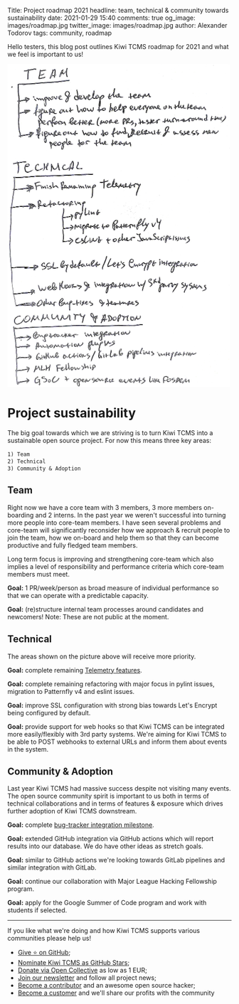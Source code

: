 Title: Project roadmap 2021
headline: team, technical & community towards sustainability
date: 2021-01-29 15:40
comments: true
og_image: images/roadmap.jpg
twitter_image: images/roadmap.jpg
author: Alexander Todorov
tags: community, roadmap

Hello testers,
this blog post outlines Kiwi TCMS roadmap for 2021 and what we feel is
important to us!

<img style="background-color: inherit" src="/images/roadmap2021.png" alt="roadmap image 2021">


Project sustainability
======================

The big goal towards which we are striving is to turn Kiwi TCMS into a
sustainable open source project. For now this means three key areas:

    1) Team
    2) Technical
    3) Community & Adoption

Team
----

Right now we have a core team with 3 members, 3 more members on-boarding
and 2 interns. In the past year we weren't successful into turning more
people into core-team members.
I have seen several problems and core-team will significantly reconsider
how we approach & recruit people to join the team, how we on-board and help
them so that they can become productive and fully fledged team members.

Long term focus is improving and strengthening core-team which also implies
a level of responsibility and performance criteria which core-team members
must meet.

**Goal:** 1 PR/week/person as broad measure of individual performance so that
we can operate with a predictable capacity.

**Goal:** (re)structure internal team processes around candidates and newcomers!
Note: These are not public at the moment.


Technical
---------

The areas shown on the picture above will receive more priority.

**Goal:** complete remaining [Telemetry features]({filename}2019-03-03-telemetry.markdown).

**Goal:** complete remaining refactoring with major focus in pylint issues, migration to
Patternfly v4 and eslint issues.

**Goal:** improve SSL configuration with strong bias towards Let's Encrypt being
configured by default.

**Goal:** provide support for web hooks so that Kiwi TCMS can be integrated more
easily/flexibly with 3rd party systems. We're aiming for Kiwi TCMS to be able to
POST webhooks to external URLs and inform them about events in the system.

Community & Adoption
--------------------

Last year Kiwi TCMS had massive success despite not visiting many events. The
open source community spirit is important to us both in terms of technical
collaborations and in terms of features & exposure which drives further adoption
of Kiwi TCMS downstream.

**Goal:** complete
[bug-tracker integration milestone](https://github.com/kiwitcms/Kiwi/milestone/1).


**Goal:** extended GitHub integration via GitHub actions which will report results
into our database. We do have other ideas as stretch goals.

**Goal:** similar to GitHub actions we're looking towards GitLab pipelines and
similar integration with GitLab.

**Goal:** continue our collaboration with Major League Hacking Fellowship program.

**Goal:** apply for the Google Summer of Code program and work with students if selected.

---

If you like what we're doing and how Kiwi TCMS supports various communities
please help us!

- [Give ⭐ on GitHub](https://github.com/kiwitcms/Kiwi/stargazers);
- [Nominate Kiwi TCMS as GitHub Stars]({filename}2020-09-04-nominate-github-star.markdown);
- [Donate via Open Collective](https://opencollective.com/kiwitcms/donate) as low as 1 EUR;
- [Join our newsletter](https://kiwitcms.us17.list-manage.com/subscribe/post?u=9b57a21155a3b7c655ae8f922&id=c970a37581)
  and follow all project news;
- [Become a contributor](https://kiwitcms.readthedocs.io/en/latest/contribution.html) and an awesome open source hacker;
- [Become a customer](/#subscriptions) and we'll share our profits with the community
